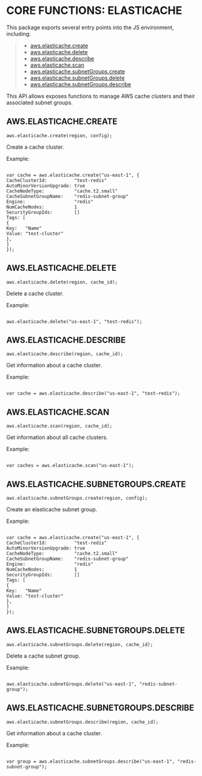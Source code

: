 


# CORE FUNCTIONS: ELASTICACHE




This package exports several entry points into the JS environment,
including:

> * [aws.elasticache.create](#create)
> * [aws.elasticache.delete](#delete)
> * [aws.elasticache.describe](#describe)
> * [aws.elasticache.scan](#scan)
> * [aws.elasticache.subnetGroups.create](#sgcreate)
> * [aws.elasticache.subnetGroups.delete](#sgdelete)
> * [aws.elasticache.subnetGroups.describe](#sgdescribe)

This API allows exposes functions to manage AWS cache clusters and
their associated subnet groups.

## AWS.ELASTICACHE.CREATE
<a name="create"></a>
`aws.elasticache.create(region, config);`

Create a cache cluster.

Example:

```

var cache = aws.elasticache.create("us-east-1", {
CacheClusterId:          "test-redis"
AutoMinorVersionUpgrade: true
CacheNodeType:           "cache.t2.small"
CacheSubnetGroupName:    "redis-subnet-group"
Engine:                  "redis"
NumCacheNodes:           1
SecurityGroupIds:        []
Tags: [
{
Key:   "Name"
Value: "test-cluster"
},
]
});

```

## AWS.ELASTICACHE.DELETE
<a name="delete"></a>
`aws.elasticache.delete(region, cache_id);`

Delete a cache cluster.

Example:

```

aws.elasticache.delete("us-east-1", "test-redis");

```

## AWS.ELASTICACHE.DESCRIBE
<a name="describe"></a>
`aws.elasticache.describe(region, cache_id);`

Get information about a cache cluster.

Example:

```

var cache = aws.elasticache.describe("us-east-1", "test-redis");

```

## AWS.ELASTICACHE.SCAN
<a name="scan"></a>
`aws.elasticache.scan(region, cache_id);`

Get information about all cache clusters.

Example:

```

var caches = aws.elasticache.scan("us-east-1");

```

## AWS.ELASTICACHE.SUBNETGROUPS.CREATE
<a name="sgcreate"></a>
`aws.elasticache.subnetGroups.create(region, config);`

Create an elasticache subnet group.

Example:

```

var cache = aws.elasticache.create("us-east-1", {
CacheClusterId:          "test-redis"
AutoMinorVersionUpgrade: true
CacheNodeType:           "cache.t2.small"
CacheSubnetGroupName:    "redis-subnet-group"
Engine:                  "redis"
NumCacheNodes:           1
SecurityGroupIds:        []
Tags: [
{
Key:   "Name"
Value: "test-cluster"
},
]
});

```

## AWS.ELASTICACHE.SUBNETGROUPS.DELETE
<a name="sgdelete"></a>
`aws.elasticache.subnetGroups.delete(region, cache_id);`

Delete a cache subnet group.

Example:

```

aws.elasticache.subnetGroups.delete("us-east-1", "redis-subnet-group");

```

## AWS.ELASTICACHE.SUBNETGROUPS.DESCRIBE
<a name="sgdescribe"></a>
`aws.elasticache.subnetGroups.describe(region, cache_id);`

Get information about a cache cluster.

Example:

```

var group = aws.elasticache.subnetGroups.describe("us-east-1", "redis-subnet-group");

```


